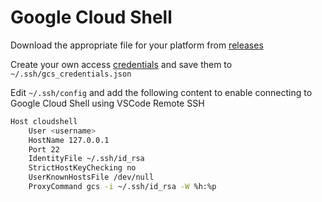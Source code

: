 # Google Cloud Shell

Download the appropriate file for your platform from [releases](https://github.com/ixiumu/google-cloud-shell-cli/releases)

Create your own access [credentials](https://developers.google.com/workspace/guides/create-credentials) and save them to `~/.ssh/gcs_credentials.json`

Edit `~/.ssh/config` and add the following content to enable connecting to Google Cloud Shell using VSCode Remote SSH

```bash
Host cloudshell
    User <username>
    HostName 127.0.0.1
    Port 22
    IdentityFile ~/.ssh/id_rsa
    StrictHostKeyChecking no
    UserKnownHostsFile /dev/null
    ProxyCommand gcs -i ~/.ssh/id_rsa -W %h:%p
```
